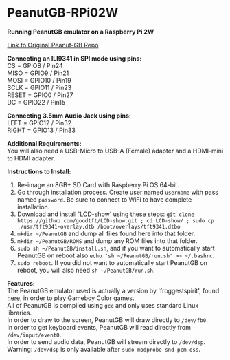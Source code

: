 # PeanutGB-RPi02W
<b>Running PeanutGB emulator on a Raspberry Pi 2W</b><br>

<a href="https://github.com/deltabeard/Peanut-GB">Link to Original Peanut-GB Repo</a><br>

<b>Connecting an ILI9341 in SPI mode using pins:</b><br>
CS = GPIO8 / Pin24<br>
MISO = GPIO9 / Pin21<br>
MOSI = GPIO10 / Pin19<br>
SCLK = GPIO11 / Pin23<br>
RESET = GPIO0 / Pin27<br>
DC = GPIO22 / Pin15<br>

<b>Connecting 3.5mm Audio Jack using pins:</b><br>
LEFT = GPIO12 / Pin32<br>
RIGHT = GPIO13 / Pin33<br>

<b>Additional Requirements:</b><br>
You will also need a USB-Micro to USB-A (Female) adapter and a HDMI-mini to HDMI adapter.<br>

<b>Instructions to Install:</b><br>
1) Re-image an 8GB+ SD Card with Raspberry Pi OS 64-bit.<br>
2) Go through installation process. Create user named ``` username ``` with pass named ``` password ```. Be sure to connect to WiFi to have complete installation.<br>
3) Download and install 'LCD-show' using these steps: ``` git clone https://github.com/goodtft/LCD-show.git ; cd LCD-show/ ; sudo cp ./usr/tft9341-overlay.dtb /boot/overlays/tft9341.dtbo ```
4) ``` mkdir ~/PeanutGB ``` and dump all files found here into that folder.<br>
5) ``` mkdir ~/PeanutGB/ROMS ``` and dump any ROM files into that folder.<br>
6) ``` sudo sh ~/PeanutGB/install.sh ```, and if you want to automatically start PeanutGB on reboot also ``` echo 'sh ~/PeanutGB/run.sh' >> ~/.bashrc ```.<br>
7) ``` sudo reboot ```.  If you did not want to automatically start PeanutGB on reboot, you will also need ``` sh ~/PeanutGB/run.sh ```.<br>

<b>Features:</b><br>
The PeanutGB emulator used is actually a version by 'froggestspirit', found <a href="https://github.com/froggestspirit/Peanut-GB">here</a>, in order to play Gameboy Color games.<br>
All of PeanutGB is compiled using ``` gcc ``` and only uses standard Linux libraries.<br>
In order to draw to the screen, PeanutGB will draw directly to ``` /dev/fb0 ```.<br>
In order to get keyboard events, PeanutGB will read directly from ``` /dev/input/event0 ```.<br>
In order to send audio data, PeanutGB will stream directly to ``` /dev/dsp ```.<br>
Warning: ``` /dev/dsp ``` is only available after ``` sudo modprobe snd-pcm-oss ```.<br>



